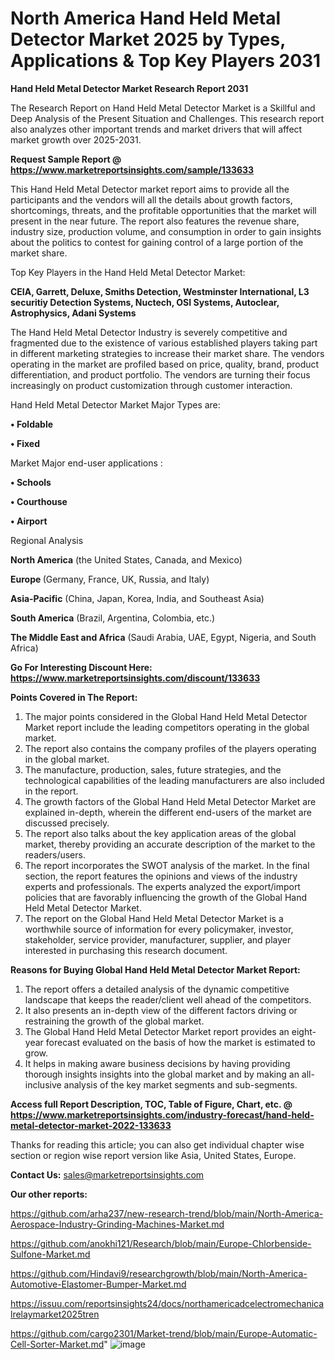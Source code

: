 # North America Hand Held Metal Detector Market 2025 by Types, Applications & Top Key Players 2031

<strong>Hand Held Metal Detector Market Research Report 2031</strong>

The Research Report on Hand Held Metal Detector Market is a Skillful and Deep Analysis of the Present Situation and Challenges. This research report also analyzes other important trends and market drivers that will affect market growth over 2025-2031.

<strong>Request Sample Report @ <a href=https://www.marketreportsinsights.com/sample/133633>https://www.marketreportsinsights.com/sample/133633</a></strong>

This Hand Held Metal Detector market report aims to provide all the participants and the vendors will all the details about growth factors, shortcomings, threats, and the profitable opportunities that the market will present in the near future. The report also features the revenue share, industry size, production volume, and consumption in order to gain insights about the politics to contest for gaining control of a large portion of the market share.

Top Key Players in the Hand Held Metal Detector Market:

<strong>CEIA, Garrett, Deluxe, Smiths Detection, Westminster International, L3 securitiy Detection Systems, Nuctech, OSI Systems, Autoclear, Astrophysics, Adani Systems</strong>

The Hand Held Metal Detector Industry is severely competitive and fragmented due to the existence of various established players taking part in different marketing strategies to increase their market share. The vendors operating in the market are profiled based on price, quality, brand, product differentiation, and product portfolio. The vendors are turning their focus increasingly on product customization through customer interaction.

Hand Held Metal Detector Market Major Types are:

<strong>• Foldable

• Fixed</strong>

Market Major end-user applications :

<strong>• Schools

• Courthouse

• Airport</strong>

Regional Analysis

</u><strong><b>North America</b></strong> (the United States, Canada, and Mexico)

<strong><b>Europe </b></strong>(Germany, France, UK, Russia, and Italy)

<strong><b>Asia-Pacific</b></strong> (China, Japan, Korea, India, and Southeast Asia)

<strong><b>South America</b></strong> (Brazil, Argentina, Colombia, etc.)

<strong><b>The Middle East and Africa</b></strong> (Saudi Arabia, UAE, Egypt, Nigeria, and South Africa)

<strong>Go For Interesting Discount Here: <a href=https://www.marketreportsinsights.com/discount/133633>https://www.marketreportsinsights.com/discount/133633</a></strong>

<strong>Points Covered in The Report:</strong>
<ol>
  <li>The major points considered in the Global Hand Held Metal Detector Market report include the leading competitors operating in the global market.</li>
  <li>The report also contains the company profiles of the players operating in the global market.</li>
  <li>The manufacture, production, sales, future strategies, and the technological capabilities of the leading manufacturers are also included in the report.</li>
  <li>The growth factors of the Global Hand Held Metal Detector Market are explained in-depth, wherein the different end-users of the market are discussed precisely.</li>
  <li>The report also talks about the key application areas of the global market, thereby providing an accurate description of the market to the readers/users.</li>
  <li>The report incorporates the SWOT analysis of the market. In the final section, the report features the opinions and views of the industry experts and professionals. The experts analyzed the export/import policies that are favorably influencing the growth of the Global Hand Held Metal Detector Market.</li>
  <li>The report on the Global Hand Held Metal Detector Market is a worthwhile source of information for every policymaker, investor, stakeholder, service provider, manufacturer, supplier, and player interested in purchasing this research document.</li>
</ol>
<strong>Reasons for Buying Global Hand Held Metal Detector Market Report:</strong>

<ol>
  <li>The report offers a detailed analysis of the dynamic competitive landscape that keeps the reader/client well ahead of the competitors.</li>
  <li>It also presents an in-depth view of the different factors driving or restraining the growth of the global market.</li>
  <li>The Global Hand Held Metal Detector Market report provides an eight-year forecast evaluated on the basis of how the market is estimated to grow.</li>
  <li>It helps in making aware business decisions by having providing thorough insights insights into the global market and by making an all-inclusive analysis of the key market segments and sub-segments.</li>
</ol>
<strong>Access full Report Description, TOC, Table of Figure, Chart, etc. @ <a href=https://www.marketreportsinsights.com/industry-forecast/hand-held-metal-detector-market-2022-133633>https://www.marketreportsinsights.com/industry-forecast/hand-held-metal-detector-market-2022-133633</a></strong>


Thanks for reading this article; you can also get individual chapter wise section or region wise report version like Asia, United States, Europe.

<strong>Contact Us:</strong>
sales@marketreportsinsights.com

<strong>Our other reports:</strong>

<a href=https://github.com/arha237/new-research-trend/blob/main/North-America-Aerospace-Industry-Grinding-Machines-Market.md>https://github.com/arha237/new-research-trend/blob/main/North-America-Aerospace-Industry-Grinding-Machines-Market.md</a>

<a href=https://github.com/anokhi121/Research/blob/main/Europe-Chlorbenside-Sulfone-Market.md>https://github.com/anokhi121/Research/blob/main/Europe-Chlorbenside-Sulfone-Market.md</a>

<a href=https://github.com/Hindavi9/researchgrowth/blob/main/North-America-Automotive-Elastomer-Bumper-Market.md>https://github.com/Hindavi9/researchgrowth/blob/main/North-America-Automotive-Elastomer-Bumper-Market.md</a>

<a href=https://issuu.com/reportsinsights24/docs/northamericadcelectromechanicalrelaymarket2025tren>https://issuu.com/reportsinsights24/docs/northamericadcelectromechanicalrelaymarket2025tren</a>

<a href=https://github.com/cargo2301/Market-trend/blob/main/Europe-Automatic-Cell-Sorter-Market.md>https://github.com/cargo2301/Market-trend/blob/main/Europe-Automatic-Cell-Sorter-Market.md</a>"
![image](https://github.com/user-attachments/assets/0aa0a392-871a-423c-8531-8de913c7a2a2)
